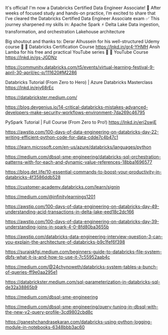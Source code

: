 It's official! I'm now a Databricks Certified Data Engineer Associate! 🚀
After weeks of focused study and hands-on practice, I’m excited to share that I’ve cleared the Databricks Certified Data Engineer Associate exam ✅
This journey sharpened my skills in:
Apache Spark ⚡
Delta Lake
Data ingestion, transformation, and orchestration
Lakehouse architecture

Big shoutout and thanks to:
Derar Alhussein for his well-structured Udemy course 👏
 🔗 Databricks Certification Course
https://lnkd.in/gr4-YHMH
Ansh Lamba for his free and practical YouTube series 🎥
 🔗 YouTube Course
https://lnkd.in/gs-JGDNz

https://community.databricks.com/t5/events/virtual-learning-festival-9-april-30-april/ec-p/111620#M2286

Databricks Tutorial (From Zero to Hero) | Azure Databricks Masterclass
https://lnkd.in/ejy68rEc

https://databrickster.medium.com/

https://blog.devgenius.io/14-critical-databricks-mistakes-advanced-developers-make-security-workflows-environment-7da269c46795

PySpark Tutorial | Full Course (From Zero to Pro!)
https://lnkd.in/erj2swjE

https://awstip.com/100-days-of-data-engineering-on-databricks-day-22-writing-efficient-python-code-for-data-cdde7c4b47c1


https://learn.microsoft.com/en-us/azure/databricks/languages/python

https://medium.com/dbsql-sme-engineering/databricks-sql-orchestration-patterns-with-for-each-and-dynamic-value-references-18bba1696577

https://blog.det.life/10-essential-commands-to-boost-your-productivity-in-databricks-4f3586ddb528

https://customer-academy.databricks.com/learn/signin

https://medium.com/@infinitylearnings1201

https://awstip.com/100-days-of-data-engineering-on-databricks-day-49-understanding-acid-transactions-in-delta-lake-eed18c2dc166

https://awstip.com/100-days-of-data-engineering-on-databricks-day-39-understanding-joins-in-spark-4-0-8fd80ba3655b

https://awstip.com/databricks-data-engineering-interview-question-3-can-you-explain-the-architecture-of-databricks-b9c1fef6f398

https://surajskfgi.medium.com/beginners-guide-to-databricks-file-system-dbfs-what-it-is-and-how-to-use-it-7c55952aab4c 

https://medium.com/@24chynoweth/databricks-system-tables-a-bunch-of-queries-ff9e0aa295e1

https://databrickster.medium.com/sql-parameterization-in-databricks-sql-de32a38865b9

https://medium.com/dbsql-sme-engineering

https://medium.com/dbsql-sme-engineering/query-tuning-in-dbsql-with-the-new-v2-query-profile-3cd9802cbd8c

https://ganeshchandrasekaran.com/databricks-using-python-logging-module-in-notebooks-6348bbb3ac60
